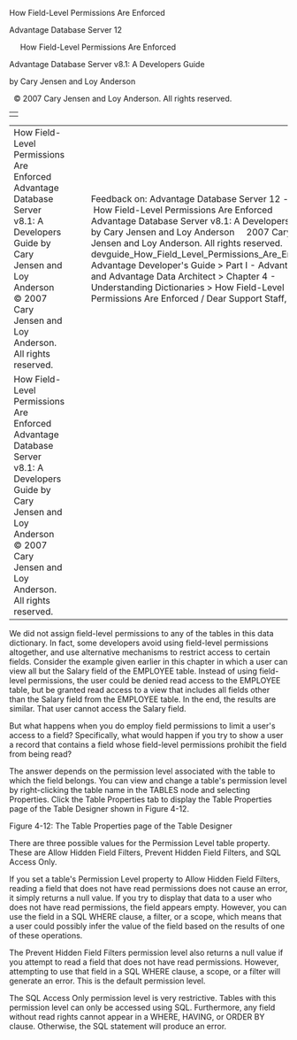 How Field-Level Permissions Are Enforced




Advantage Database Server 12  

     How Field-Level Permissions Are Enforced

Advantage Database Server v8.1: A Developers Guide

by Cary Jensen and Loy Anderson

  © 2007 Cary Jensen and Loy Anderson. All rights reserved.

|  |
| --- |
|  |

|  |  |  |  |  |
| --- | --- | --- | --- | --- |
| How Field-Level Permissions Are Enforced  Advantage Database Server v8.1: A Developers Guide  by Cary Jensen and Loy Anderson    © 2007 Cary Jensen and Loy Anderson. All rights reserved. |  |  | Feedback on: Advantage Database Server 12 -      How Field-Level Permissions Are Enforced Advantage Database Server v8.1: A Developers Guide by Cary Jensen and Loy Anderson     2007 Cary Jensen and Loy Anderson. All rights reserved. devguide\_How\_Field\_Level\_Permissions\_Are\_Enforced Advantage Developer's Guide > Part I - Advantage and Advantage Data Architect > Chapter 4 - Understanding Dictionaries > How Field-Level Permissions Are Enforced / Dear Support Staff, |  |
| How Field-Level Permissions Are Enforced  Advantage Database Server v8.1: A Developers Guide  by Cary Jensen and Loy Anderson    © 2007 Cary Jensen and Loy Anderson. All rights reserved. |  |  |  |  |

We did not assign field-level permissions to any of the tables in this data dictionary. In fact, some developers avoid using field-level permissions altogether, and use alternative mechanisms to restrict access to certain fields. Consider the example given earlier in this chapter in which a user can view all but the Salary field of the EMPLOYEE table. Instead of using field-level permissions, the user could be denied read access to the EMPLOYEE table, but be granted read access to a view that includes all fields other than the Salary field from the EMPLOYEE table. In the end, the results are similar. That user cannot access the Salary field.

But what happens when you do employ field permissions to limit a user's access to a field? Specifically, what would happen if you try to show a user a record that contains a field whose field-level permissions prohibit the field from being read?

The answer depends on the permission level associated with the table to which the field belongs. You can view and change a table's permission level by right-clicking the table name in the TABLES node and selecting Properties. Click the Table Properties tab to display the Table Properties page of the Table Designer shown in Figure 4-12.

Figure 4-12: The Table Properties page of the Table Designer

There are three possible values for the Permission Level table property. These are Allow Hidden Field Filters, Prevent Hidden Field Filters, and SQL Access Only.

If you set a table's Permission Level property to Allow Hidden Field Filters, reading a field that does not have read permissions does not cause an error, it simply returns a null value. If you try to display that data to a user who does not have read permissions, the field appears empty. However, you can use the field in a SQL WHERE clause, a filter, or a scope, which means that a user could possibly infer the value of the field based on the results of one of these operations.

The Prevent Hidden Field Filters permission level also returns a null value if you attempt to read a field that does not have read permissions. However, attempting to use that field in a SQL WHERE clause, a scope, or a filter will generate an error. This is the default permission level.

The SQL Access Only permission level is very restrictive. Tables with this permission level can only be accessed using SQL. Furthermore, any field without read rights cannot appear in a WHERE, HAVING, or ORDER BY clause. Otherwise, the SQL statement will produce an error.